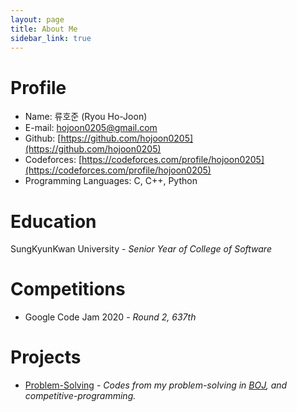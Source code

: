 ```yaml
---
layout: page
title: About Me
sidebar_link: true
---
```


# Profile

- Name: 류호준 (Ryou Ho-Joon)
- E-mail: hojoon0205@gmail.com
- Github: [https://github.com/hojoon0205](https://github.com/hojoon0205)
- Codeforces: [https://codeforces.com/profile/hojoon0205](https://codeforces.com/profile/hojoon0205)
- Programming Languages: C, C++, Python

# Education

SungKyunKwan University - *Senior Year of College of Software*

# Competitions

- Google Code Jam 2020 - *Round 2, 637th*

# Projects

- [Problem-Solving](https://github.com/hojoon0205/Problem-Solving) - *Codes from my problem-solving in [BOJ](https://www.acmicpc.net/), and competitive-programming.*
